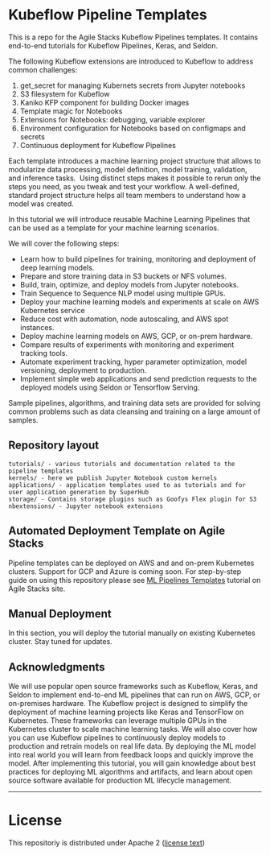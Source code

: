 # Kubeflow Pipeline Templates
This is a repo for the Agile Stacks Kubeflow Pipelines templates. It contains end-to-end tutorials for Kubeflow Pipelines, Keras, and Seldon. 

The following Kubeflow extensions are introduced to Kubeflow to address common challenges:
1. get_secret for managing Kubernets secrets from Jupyter notebooks
2. S3 filesystem for Kubeflow
3. Kaniko KFP component for building Docker images
4. Template magic for Notebooks
5. Extensions for Notebooks: debugging, variable explorer
6. Environment configuration for Notebooks based on configmaps and secrets
7. Continuous deployment for Kubeflow Pipelines

Each template introduces a machine learning project structure that allows to modularize data processing, model definition, model training, validation, and inference tasks.  Using distinct steps makes it possible to rerun only the steps you need, as you tweak and test your workflow. A well-defined, standard project structure helps all team members to understand how a model was created.

In this tutorial we will introduce reusable Machine Learning Pipelines that can be used as a template for your machine learning scenarios. 

We will cover the following steps:
* Learn how to build pipelines for training, monitoring and deployment of deep learning models.
* Prepare and store training data in S3 buckets or NFS volumes.
* Build, train, optimize, and deploy models from Jupyter notebooks.
* Train Sequence to Sequence NLP model using multiple GPUs.
* Deploy your machine learning models and experiments at scale on AWS Kubernetes service
* Reduce cost with automation, node autoscaling, and AWS spot instances.
* Deploy machine learning models on AWS, GCP, or on-prem hardware.
* Compare results of experiments with monitoring and experiment tracking tools.
* Automate experiment tracking, hyper parameter optimization, model versioning, deployment to production.
* Implement simple web applications and send prediction requests to the deployed models using Seldon or Tensorflow Serving.

Sample pipelines, algorithms, and training data sets are provided for solving common problems such as data cleansing and training on a large amount of samples.


## Repository layout

```
tutorials/ - various tutorials and documentation related to the pipeline templates
kernels/ - here we publish Jupyter Notebook custom kernels
applications/ - application templates used to as tutorials and for user application generation by SuperHub
storage/ - Contains storage plugins such as Goofys Flex plugin for S3
nbextensions/ - Jupyter notebook extensions 
```

## Automated Deployment Template on Agile Stacks
Pipeline templates can be deployed on AWS and and on-prem Kubernetes clusters.  Support for GCP and Azure is coming soon.
For step-by-step guide on using this repository please see [ML Pipelines Templates](https://www.agilestacks.com/tutorials/ml-pipelines) tutorial on Agile Stacks site.
 
## Manual Deployment
In this section, you will deploy the tutorial manually on existing Kubernetes cluster.
Stay tuned for updates.

## Acknowledgments

We will use popular open source frameworks such as Kubeflow, Keras, and Seldon to implement end-to-end ML pipelines that can run on AWS, GCP, or on-premises hardware. The Kubeflow project is designed to simplify the deployment of machine learning projects like Keras and TensorFlow on Kubernetes. These frameworks can leverage multiple GPUs in the Kubernetes cluster to scale machine learning tasks. We will also cover how you can use Kubeflow pipelines to continuously deploy models to production and retrain models on real life data.  By deploying the ML model into real world you will learn from feedback loops and quickly improve the model.  After implementing this tutorial, you will gain knowledge about best practices for deploying ML algorithms and artifacts, and learn about open source software available for production ML lifecycle management.

----

# License
This repositoriy is distributed under Apache 2 ([license text](LICENSE))

